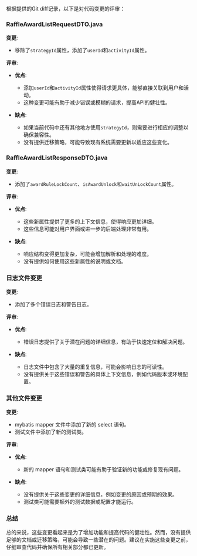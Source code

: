 根据提供的Git diff记录，以下是对代码变更的评审：

### RaffleAwardListRequestDTO.java

**变更**:
- 移除了`strategyId`属性，添加了`userId`和`activityId`属性。

**评审**:
- **优点**:
  - 添加`userId`和`activityId`属性使得请求更具体，能够直接关联到用户和活动。
  - 这种变更可能有助于减少错误或模糊的请求，提高API的健壮性。

- **缺点**:
  - 如果当前代码中还有其他地方使用`strategyId`，则需要进行相应的调整以确保兼容性。
  - 没有提供迁移策略，可能导致现有系统需要更新以适应这些变化。

### RaffleAwardListResponseDTO.java

**变更**:
- 添加了`awardRuleLockCount`、`isAwardUnlock`和`waitUnLockCount`属性。

**评审**:
- **优点**:
  - 这些新属性提供了更多的上下文信息，使得响应更加详细。
  - 这些信息可能对用户界面或进一步的后端处理非常有用。

- **缺点**:
  - 响应结构变得更加复杂，可能会增加解析和处理的难度。
  - 没有提供如何使用这些新属性的说明或文档。

### 日志文件变更

**变更**:
- 添加了多个错误日志和警告日志。

**评审**:
- **优点**:
  - 错误日志提供了关于潜在问题的详细信息，有助于快速定位和解决问题。

- **缺点**:
  - 日志文件中包含了大量的重复信息，可能会影响日志的可读性。
  - 没有提供关于这些错误和警告的具体上下文信息，例如代码版本或环境配置。

### 其他文件变更

**变更**:
- mybatis mapper 文件中添加了新的 select 语句。
- 测试文件中添加了新的测试类。

**评审**:
- **优点**:
  - 新的 mapper 语句和测试类可能有助于验证新的功能或修复现有问题。

- **缺点**:
  - 没有提供关于这些变更的详细信息，例如变更的原因或预期的效果。
  - 测试类可能需要额外的测试数据或配置才能运行。

### 总结

总的来说，这些变更看起来是为了增加功能和提高代码的健壮性。然而，没有提供足够的文档或迁移策略，可能会导致一些潜在的问题。建议在实施这些变更之前，仔细审查代码并确保所有相关部分都已更新。